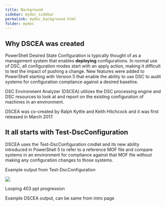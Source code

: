 ```yaml
---
title: Background
sidebar: mydoc_sidebar
permalink: mydoc_background.html
folder: mydoc
---
```


## Why DSCEA was created

PowerShell Desired State Configuration is typically thought of as a management system that enables **deploying** configurations.  In normal use of DSC, all configuration modes start with an apply action, making it difficult to test the impact of pushing a change. New features were added to PowerShell starting with Version 5 that enable the ability to use DSC to audit systems for configuration compliance against a desired baseline.

DSC Environment Analyzer (DSCEA) utilizes the DSC processing engine and DSC resources to look at and report on the existing configuration of machines in an environment. 

DSCEA was co-created by Ralph Kyttle and Keith Hitchcock and it was first released in March 2017.

## It all starts with Test-DscConfiguration
  
DSCEA uses the Test-DscConfiguration cmdlet and its new ability introduced in PowerShell 5 to refer to a reference MOF file and compare systems in an environment for compliance against that MOF file without making any configuration changes to those systems.

Example output from Test-DscConfiguration

[ ![](https://github.com/rkyttle/DSCEA/raw/dev/docs/images/TestDscConfiguration_Small.png) ](https://github.com/rkyttle/DSCEA/raw/dev/docs/images/TestDscConfiguration_Large.png)

Looping 403 ppt progression

Example DSCEA output, can be same from intro page